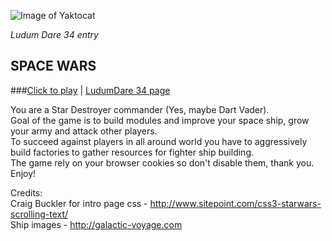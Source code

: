 ![Image of Yaktocat](https://codeship.com/projects/dd7a2060-ac43-0133-9b49-2a6aaeef6a7e/status?branch=master)

*Ludum Dare 34 entry*

## SPACE WARS
###[Click to play](http://spacecity.herokuapp.com/) | [LudumDare 34 page](http://ludumdare.com/compo/ludum-dare-34/?action=preview&uid=20288)

You are a Star Destroyer commander (Yes, maybe Dart Vader).<br/>
Goal of the game is to build modules and improve your space ship, grow your army and attack other players.<br/>
To succeed against players in all around world you have to aggressively build factories to gather resources for fighter ship building.<br/>
The game rely on your browser cookies so don't disable them, thank you. Enjoy!


Credits:<br/>
Craig Buckler for intro page css - http://www.sitepoint.com/css3-starwars-scrolling-text/<br/>
Ship images - http://galactic-voyage.com
